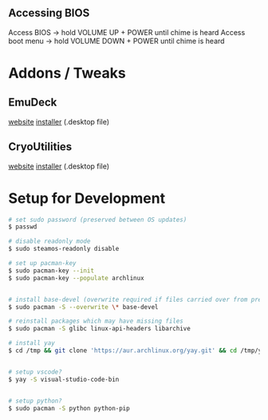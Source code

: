## Accessing BIOS
Access BIOS -> hold VOLUME UP + POWER until chime is heard
Access boot menu -> hold VOLUME DOWN + POWER until chime is heard

# Addons / Tweaks
## EmuDeck
[website](https://www.emudeck.com/) [installer](https://www.emudeck.com/EmuDeck.desktop) (.desktop file)
## CryoUtilities
[website](https://github.com/CryoByte33/steam-deck-utilities) [installer](https://raw.githubusercontent.com/CryoByte33/steam-deck-utilities/main/InstallCryoUtilities.desktop) (.desktop file)
# Setup for Development
```bash
# set sudo password (preserved between OS updates)
$ passwd

# disable readonly mode
$ sudo steamos-readonly disable

# set up pacman-key
$ sudo pacman-key --init
$ sudo pacman-key --populate archlinux


# install base-devel (overwrite required if files carried over from previous OS)
$ sudo pacman -S --overwrite \* base-devel

# reinstall packages which may have missing files
$ sudo pacman -S glibc linux-api-headers libarchive

# install yay
$ cd /tmp && git clone 'https://aur.archlinux.org/yay.git' && cd /tmp/yay && makepkg -si && cd ~ && rm -rf /tmp/yay/


# setup vscode?
$ yay -S visual-studio-code-bin


# setup python?
$ sudo pacman -S python python-pip
```